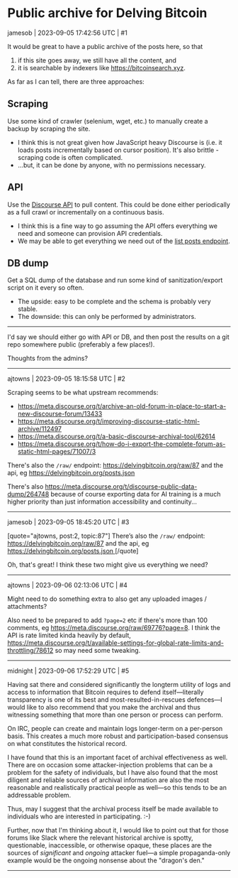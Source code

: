 # Public archive for Delving Bitcoin

jamesob | 2023-09-05 17:42:56 UTC | #1

It would be great to have a public archive of the posts here, so that
1. if this site goes away, we still have all the content, and
1. it is searchable by indexers like https://bitcoinsearch.xyz.

As far as I can tell, there are three approaches:

## Scraping

Use some kind of crawler (selenium, wget, etc.) to manually create a backup by scraping the site.

- I think this is not great given how JavaScript heavy Discourse is (i.e. it loads posts incrementally based on cursor position). It's also brittle - scraping code is often complicated.
 - ...but, it can be done by anyone, with no permissions necessary.

## API 

Use the [Discourse API](https://docs.discourse.org/) to pull content. This could be done either periodically as a full crawl or incrementally on a continuous basis.
- I think this is a fine way to go assuming the API offers everything we need and someone can provision API credentials.
 - We may be able to get everything we need out of the [list posts endpoint](https://docs.discourse.org/#tag/Posts/operation/listPosts).

## DB dump

Get a SQL dump of the database and run some kind of sanitization/export script on it every so often.
- The upside: easy to be complete and the schema is probably very stable.
- The downside: this can only be performed by administrators.

---

I'd say we should either go with API or DB, and then post the results on a git repo somewhere public (preferably a few places!).

Thoughts from the admins?

-------------------------

ajtowns | 2023-09-05 18:15:58 UTC | #2

Scraping seems to be what upstream recommends:

 * https://meta.discourse.org/t/archive-an-old-forum-in-place-to-start-a-new-discourse-forum/13433
 * https://meta.discourse.org/t/improving-discourse-static-html-archive/112497
 * https://meta.discourse.org/t/a-basic-discourse-archival-tool/62614
 * https://meta.discourse.org/t/how-do-i-export-the-complete-forum-as-static-html-pages/71007/3

There's also the `/raw/` endpoint: https://delvingbitcoin.org/raw/87 and the api, eg https://delvingbitcoin.org/posts.json

There's also https://meta.discourse.org/t/discourse-public-data-dump/264748 because of course exporting data for AI training is a much higher priority than just information accessibility and continuity...

-------------------------

jamesob | 2023-09-05 18:45:20 UTC | #3

[quote="ajtowns, post:2, topic:87"]
There’s also the `/raw/` endpoint: https://delvingbitcoin.org/raw/87 and the api, eg [https://delvingbitcoin.org/posts.json ](https://delvingbitcoin.org/posts.json)
[/quote]

Oh, that's great! I think these two might give us everything we need?

-------------------------

ajtowns | 2023-09-06 02:13:06 UTC | #4

Might need to do something extra to also get any uploaded images / attachments?

Also need to be prepared to add `?page=2` etc if there's more than 100 comments, eg https://meta.discourse.org/raw/69776?page=8. I think the API is rate limited kinda heavily by default, https://meta.discourse.org/t/available-settings-for-global-rate-limits-and-throttling/78612 so may need some tweaking.

-------------------------

midnight | 2023-09-06 17:52:29 UTC | #5

Having sat there and considered significantly the longterm utility of logs and access to information that Bitcoin requires to defend itself—literally transparency is one of its best and most-resulted-in-rescues defences—I would like to also recommend that you make the archival and thus witnessing something that more than one person or process can perform.

On IRC, people can create and maintain logs longer-term on a per-person basis. This creates a much more robust and participation-based consensus on what constitutes the historical record.

I have found that this is an important facet of archival effectiveness as well. There are on occasion some attacker-injection problems that can be a problem for the safety of individuals, but I have also found that the most diligent and reliable sources of archival information are also the most reasonable and realistically practical people as well—so this tends to be an addressable problem.

Thus, may I suggest that the archival process itself be made available to individuals who are interested in participating. :-)

Further, now that I'm thinking about it, I would like to point out that for those forums like Slack where the relevant historical archive is spotty, questionable, inaccessible, or otherwise opaque, these places are the sources of *significant* and *ongoing* attacker fuel—a simple propaganda-only example would be the ongoing nonsense about the "dragon's den."

-------------------------

